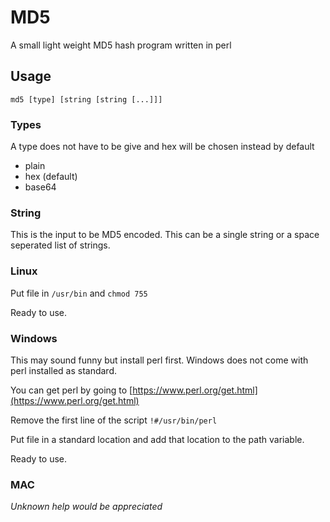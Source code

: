 # MD5

A small light weight MD5 hash program written in perl

## Usage

```
md5 [type] [string [string [...]]]
```

### Types

A type does not have to be give and hex will be chosen instead by default

* plain
* hex (default)
* base64

### String

This is the input to be MD5 encoded. This can be a single string or a space seperated list of strings.

### Linux

Put file in ```/usr/bin``` and ```chmod 755```

Ready to use.

### Windows

This may sound funny but install perl first. Windows does not come with perl installed as standard.

You can get perl by going to [https://www.perl.org/get.html](https://www.perl.org/get.html)

Remove the first line of the script ```!#/usr/bin/perl```

Put file in a standard location and add that location to the path variable.

Ready to use.

### MAC

*Unknown help would be appreciated*
